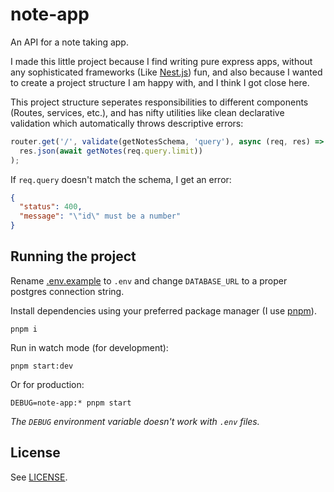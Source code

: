 # note-app

An API for a note taking app.

I made this little project because I find writing pure express apps, without any sophisticated frameworks (Like [Nest.js](https://nestjs.com/)) fun, and also because I wanted to create a project structure I am happy with, and I think I got close here.

This project structure seperates responsibilities to different components (Routes, services, etc.), and has nifty utilities like clean declarative validation which automatically throws descriptive errors:

```js
router.get('/', validate(getNotesSchema, 'query'), async (req, res) =>
  res.json(await getNotes(req.query.limit))
);
```

If `req.query` doesn't match the schema, I get an error:

```json
{
  "status": 400,
  "message": "\"id\" must be a number"
}
```

## Running the project

Rename [.env.example](./.env.example) to `.env` and change `DATABASE_URL` to a proper postgres connection string.

Install dependencies using your preferred package manager (I use [pnpm](https://pnpm.io/)).

```
pnpm i
```

Run in watch mode (for development):

```
pnpm start:dev
```

Or for production:

```
DEBUG=note-app:* pnpm start
```

_The `DEBUG` environment variable doesn't work with `.env` files._

## License

See [LICENSE](./LICENSE).
